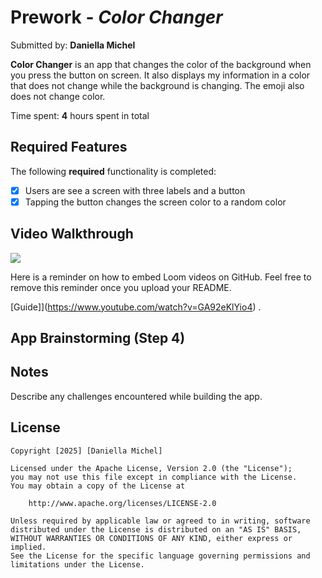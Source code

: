 # Prework - *Color Changer*

Submitted by: **Daniella Michel**

**Color Changer** is an app that changes the color of the background when you press the button on screen. 
It also displays my information in a color that does not change while the background is changing. 
The emoji also does not change color.

Time spent: **4** hours spent in total

## Required Features

The following **required** functionality is completed:

- [x] Users are see a screen with three labels and a button
- [x] Tapping the button changes the screen color to a random color
 
## Video Walkthrough

<div>
    <a href="https://www.loom.com/share/ab16593ab1384d4ba41c7f678db9d861">
    </a>
    <a href="https://www.loom.com/share/ab16593ab1384d4ba41c7f678db9d861">
      <img style="max-width:300px;" src="https://cdn.loom.com/sessions/thumbnails/ab16593ab1384d4ba41c7f678db9d861-91bc046a2271927e-full-play.gif">
    </a>
  </div>

Here is a reminder on how to embed Loom videos on GitHub. Feel free to remove this reminder once you upload your README. 

[Guide]](https://www.youtube.com/watch?v=GA92eKlYio4) .

## App Brainstorming (Step 4)

## Notes

Describe any challenges encountered while building the app.

## License

    Copyright [2025] [Daniella Michel]

    Licensed under the Apache License, Version 2.0 (the "License");
    you may not use this file except in compliance with the License.
    You may obtain a copy of the License at

        http://www.apache.org/licenses/LICENSE-2.0

    Unless required by applicable law or agreed to in writing, software
    distributed under the License is distributed on an "AS IS" BASIS,
    WITHOUT WARRANTIES OR CONDITIONS OF ANY KIND, either express or implied.
    See the License for the specific language governing permissions and
    limitations under the License.

